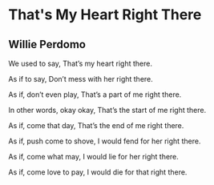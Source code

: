 # That's My Heart Right There
## Willie Perdomo
We used to say,
That’s my heart right there.

As if to say,
Don’t mess with her right there.

As if, don’t even play,
That’s a part of me right there.

In other words, okay okay,
That’s the start of me right there.

As if, come that day,
That’s the end of me right there.

As if, push come to shove,
I would fend for her right there.

As if, come what may,
I would lie for her right there.

As if, come love to pay,
I would die for that right there.